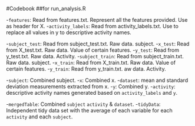 #Codebook
##for run_analysis.R

-`features`: Read from features.txt. Represent all the features provided. Use as header for X.
-`activity_labels`: Read from activity_labels.txt. Use to replace all values in y to descriptive activity names.

-`subject_test`: Read from subject_test.txt. Raw data. subject.
-`x_test`: Read from X_test.txt. Raw data. Value of certain features.
-`y_test`: Read from y_test.txt. Raw data. Activity.
-`subject_train`: Read from subject_train.txt. Raw data. subject.
-`x_train`: Read from X_train.txt. Raw data. Value of certain features.
-`y_train`: Read from y_train.txt. aw data. Activity.

-`subject`: Combined subject. 
-`x`: Combined x.
-`dataset`: mean and standard deviation measurements extracted from x.
-`y`: Combined y. 
-`activity`: descriptive activity names generated based on `activity_labels` and `y`.

-`mergedTable`: Combined `subject` `activity` & `dataset`.
-`tidyData`: Independent tidy data set with the average of each variable for each `activity` and each `subject`. 